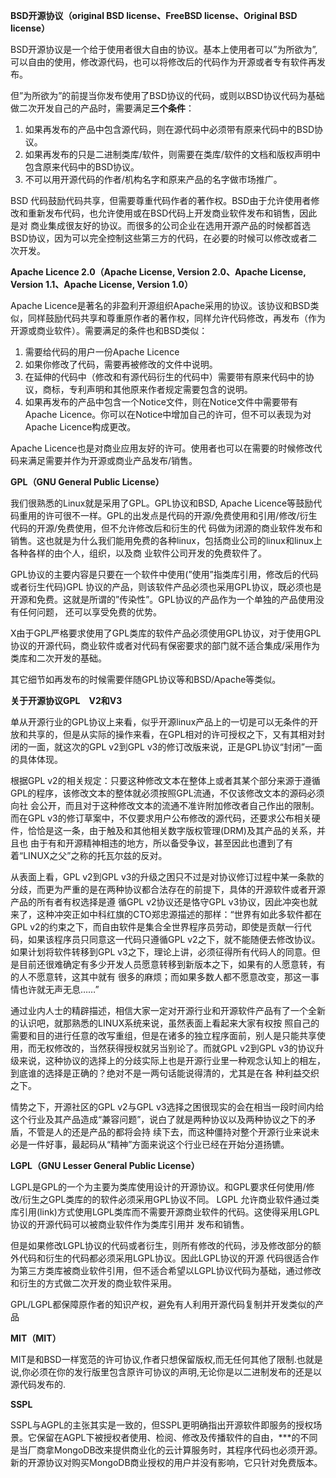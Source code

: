 **BSD开源协议（original BSD license、FreeBSD license、Original BSD license）**

BSD开源协议是一个给于使用者很大自由的协议。基本上使用者可以”为所欲为”,可以自由的使用，修改源代码，也可以将修改后的代码作为开源或者专有软件再发布。

但”为所欲为”的前提当你发布使用了BSD协议的代码，或则以BSD协议代码为基础做二次开发自己的产品时，需要满足**三个条件**：

1. 如果再发布的产品中包含源代码，则在源代码中必须带有原来代码中的BSD协议。
2. 如果再发布的只是二进制类库/软件，则需要在类库/软件的文档和版权声明中包含原来代码中的BSD协议。
3. 不可以用开源代码的作者/机构名字和原来产品的名字做市场推广。

BSD 代码鼓励代码共享，但需要尊重代码作者的著作权。BSD由于允许使用者修改和重新发布代码，也允许使用或在BSD代码上开发商业软件发布和销售，因此是对 商业集成很友好的协议。而很多的公司企业在选用开源产品的时候都首选BSD协议，因为可以完全控制这些第三方的代码，在必要的时候可以修改或者二次开发。

**Apache Licence 2.0（Apache License, Version 2.0、Apache License, Version 1.1、Apache License, Version 1.0）**

Apache Licence是著名的非盈利开源组织Apache采用的协议。该协议和BSD类似，同样鼓励代码共享和尊重原作者的著作权，同样允许代码修改，再发布（作为开源或商业软件）。需要满足的条件也和BSD类似：

1. 需要给代码的用户一份Apache Licence
2. 如果你修改了代码，需要再被修改的文件中说明。
3. 在延伸的代码中（修改和有源代码衍生的代码中）需要带有原来代码中的协议，商标，专利声明和其他原来作者规定需要包含的说明。
4.  如果再发布的产品中包含一个Notice文件，则在Notice文件中需要带有Apache Licence。你可以在Notice中增加自己的许可，但不可以表现为对Apache Licence构成更改。

Apache Licence也是对商业应用友好的许可。使用者也可以在需要的时候修改代码来满足需要并作为开源或商业产品发布/销售。

**GPL（GNU General Public License）**

我们很熟悉的Linux就是采用了GPL。GPL协议和BSD, Apache Licence等鼓励代码重用的许可很不一样。GPL的出发点是代码的开源/免费使用和引用/修改/衍生代码的开源/免费使用，但不允许修改后和衍生的代 码做为闭源的商业软件发布和销售。这也就是为什么我们能用免费的各种linux，包括商业公司的linux和linux上各种各样的由个人，组织，以及商 业软件公司开发的免费软件了。

GPL协议的主要内容是只要在一个软件中使用(”使用”指类库引用，修改后的代码或者衍生代码)GPL 协议的产品，则该软件产品必须也采用GPL协议，既必须也是开源和免费。这就是所谓的”传染性”。GPL协议的产品作为一个单独的产品使用没有任何问题， 还可以享受免费的优势。

X由于GPL严格要求使用了GPL类库的软件产品必须使用GPL协议，对于使用GPL协议的开源代码，商业软件或者对代码有保密要求的部门就不适合集成/采用作为类库和二次开发的基础。

其它细节如再发布的时候需要伴随GPL协议等和BSD/Apache等类似。

**关于开源协议GPL　V2和V3**

单从开源行业的GPL协议上来看，似乎开源linux产品上的一切是可以无条件的开放和共享的，但是从实际的操作来看，在GPL相对的许可授权之下，又有其相对封闭的一面，就这次的GPL v2到GPL v3的修订改版来说，正是GPL协议“封闭”一面的具体体现。

根据GPL v2的相关规定：只要这种修改文本在整体上或者其某个部分来源于遵循GPL的程序，该修改文本的整体就必须按照GPL流通，不仅该修改文本的源码必须向社 会公开，而且对于这种修改文本的流通不准许附加修改者自己作出的限制。而在GPL v3的修订草案中，不仅要求用户公布修改的源代码，还要求公布相关硬件，恰恰是这一条，由于触及和其他相关数字版权管理(DRM)及其产品的关系，并且也 由于有和开源精神相违的地方，所以备受争议，甚至因此也遭到了有着“LINUX之父”之称的托瓦尔兹的反对。

从表面上看，GPL v2到GPL v3的升级之困只不过是对协议修订过程中某一条款的分歧，而更为严重的是在两种协议都合法存在的前提下，具体的开源软件或者开源产品的所有者有权选择是遵 循GPL v2协议还是恪守GPL v3协议，因此冲突也就来了，这种冲突正如中科红旗的CTO郑忠源描述的那样：“世界有如此多软件都在GPL v2的约束之下，而自由软件是集合全世界程序员劳动，即使是贡献一行代码，如果该程序员只同意这一代码只遵循GPL v2之下，就不能随便去修改协议。如果计划将软件转移到GPL v3之下，理论上讲，必须征得所有代码人的同意。但是目前还很难确定有多少开发人员愿意转移到新版本之下，如果有的人愿意转，有的人不愿意转，这其中就有 很多的麻烦；而如果多数人都不愿意改变，那这一事情也许就无声无息……”

通过业内人士的精辟描述，相信大家一定对开源行业和开源软件产品有了一个全新的认识吧，就那熟悉的LINUX系统来说，虽然表面上看起来大家有权按 照自己的需要和目的进行任意的改写重组，但是在诸多的独立程序面前，别人是只能共享使用，而无权修改的，当然获得授权就另当别论了。而就GPL v2到GPL v3的协议升级来说，这种协议的选择上的分歧实际上也是开源行业里一种观念认知上的相左，到底谁的选择是正确的？绝对不是一两句话能说得清的，尤其是在各 种利益交织之下。

情势之下，开源社区的GPL v2与GPL v3选择之困很现实的会在相当一段时间内给这个行业及其产品造成“兼容问题”，说白了就是两种协议以及两种协议之下的矛盾，不管是人的还是产品的都将会持 续下去，而这种僵持对整个开源行业来说未必是一件好事，最起码从“精神”方面来说这个行业已经在开始分道扬镳。

**LGPL（GNU Lesser General Public License）**

LGPL是GPL的一个为主要为类库使用设计的开源协议。和GPL要求任何使用/修改/衍生之GPL类库的的软件必须采用GPL协议不同。 LGPL 允许商业软件通过类库引用(link)方式使用LGPL类库而不需要开源商业软件的代码。这使得采用LGPL协议的开源代码可以被商业软件作为类库引用并 发布和销售。

但是如果修改LGPL协议的代码或者衍生，则所有修改的代码，涉及修改部分的额外代码和衍生的代码都必须采用LGPL协议。因此LGPL协议的开源 代码很适合作为第三方类库被商业软件引用，但不适合希望以LGPL协议代码为基础，通过修改和衍生的方式做二次开发的商业软件采用。

GPL/LGPL都保障原作者的知识产权，避免有人利用开源代码复制并开发类似的产品

**MIT（MIT）**

MIT是和BSD一样宽范的许可协议,作者只想保留版权,而无任何其他了限制.也就是说,你必须在你的发行版里包含原许可协议的声明,无论你是以二进制发布的还是以源代码发布的.

**SSPL**

SSPL与AGPL的主张其实是一致的，但SSPL更明确指出开源软件即服务的授权场景。它保留在AGPL下被授权者使用、检阅、修改及传播软件的自由，***的不同是当厂商拿MongoDB改来提供商业化的云计算服务时，其程序代码也必须开源。新的开源协议对购买MongoDB商业授权的用户并没有影响，它只针对免费版本。
